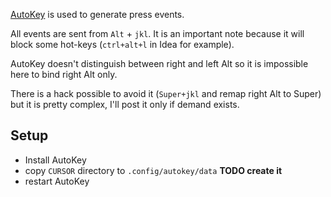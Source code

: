 
[AutoKey](https://github.com/autokey/autokey) is used to generate press events.

All events are sent from `Alt` + `jkl`. It is an important note because it will block some hot-keys (`ctrl+alt+l` in Idea for example).

AutoKey doesn't distinguish between right and left Alt so it is impossible here to bind right Alt only.

There is a hack possible to avoid it (`Super+jkl` and remap right Alt to Super) but it is pretty complex, I'll post it only if demand exists.


## Setup
* Install AutoKey
* copy `CURSOR` directory to `.config/autokey/data` **TODO create it**
* restart AutoKey